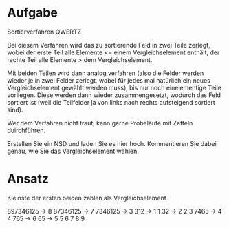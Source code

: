 # Aufgabe

Sortierverfahren QWERTZ

Bei diesem Verfahren wird das zu sortierende Feld in zwei Teile zerlegt, wobei der erste Teil alle Elemente <= einem Vergleichselement enthält, der rechte Teil alle Elemente > dem Vergleichselement.

Mit beiden Teilen wird dann analog verfahren (also die Felder werden wieder je in zwei Felder zerlegt, wobei für jedes mal natürlich ein neues Vergleichselement gewählt werden muss), bis nur noch einelementige Teile vorliegen. Diese werden dann wieder zusammengesetzt, wodurch das Feld sortiert ist (weil die Teilfelder ja von links nach rechts aufsteigend sortiert sind).

Wer dem Verfahren nicht traut, kann gerne Probeläufe mit Zetteln duirchführen.

Erstellen Sie ein NSD und laden Sie es hier hoch. Kommentieren Sie dabei genau, wie Sie das Vergleichselement wählen.


# Ansatz

Kleinste der ersten beiden zahlen als Vergleichselement

897346125 -> 8
	87346125 -> 7
		7346125 -> 3
			312 -> 1
				1
				32 -> 2
					2
					3
			7465 -> 4
				4
				765 -> 6
					65 -> 5
						5
						6
					7
		8
	9
	
	
	
	
